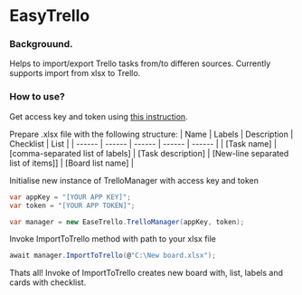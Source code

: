 # EasyTrello

### Backgrouund.
Helps to import/export Trello tasks from/to differen sources. 
Currently supports import from xlsx to Trello.

### How to use?
Get access key and token using [this instruction](https://developers.trello.com/docs/api-introduction#section-a-name-auth-authentication-and-authorization-a).

Prepare .xlsx file with the following structure:
| Name | Labels | Description | Checklist | List |
| ------ | ------ | ------ | ------ | ------ |
| [Task name] | [comma-separated list of labels] | [Task description] | [New-line separated list of items]] | [Board list name] |

Initialise new instance of TrelloManager with access key and token
```csharp
var appKey = "[YOUR APP KEY]";
var token = "[YOUR APP TOKEN]";

var manager = new EaseTrello.TrelloManager(appKey, token);
```

Invoke ImportToTrello method with path to your xlsx file
```csharp
await manager.ImportToTrello(@"C:\New board.xlsx");
```

Thats all! Invoke of ImportToTrello creates new board with, list, labels and cards with checklist.


